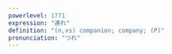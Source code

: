 ```yaml
---
powerlevel: 1771
expression: "連れ"
definition: "(n,vs) companion; company; (P)"
pronunciation: "つれ"
---
```

